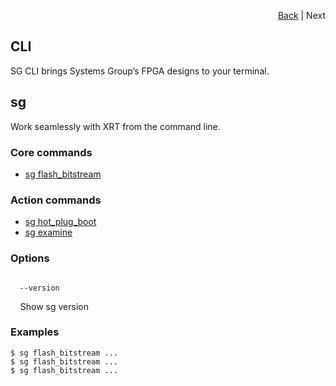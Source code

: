 <div id="readme" class="Box-body readme blob js-code-block-container">
<article class="markdown-body entry-content p-3 p-md-6" itemprop="text">
<p align="right">
<a href="https://github.com/fpgasystems/hacc/blob/main/README.md#sections">Back</a> | Next
</p>

# CLI
SG CLI brings Systems Group’s FPGA designs to your terminal.

## sg
Work seamlessly with XRT from the command line.

### Core commands

* [sg flash_bitstream](./CLI-sg-flash-bitstream.md) 

### Action commands

* [sg hot_plug_boot]()
* [sg examine]()

### Options
<code>
  --version
</code>
<p>
  &nbsp; &nbsp; Show sg version
</p>

### Examples
```
$ sg flash_bitstream ...
$ sg flash_bitstream ...
$ sg flash_bitstream ...
```